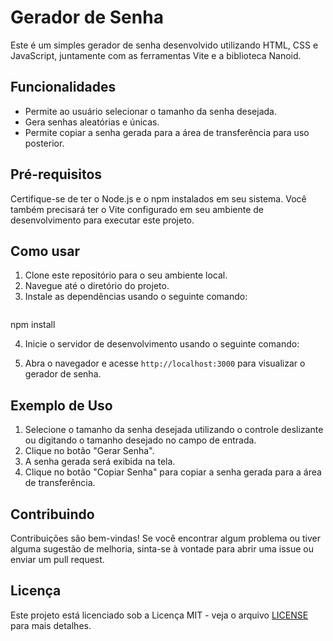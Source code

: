 # Gerador de Senha

Este é um simples gerador de senha desenvolvido utilizando HTML, CSS e JavaScript, juntamente com as ferramentas Vite e a biblioteca Nanoid.

## Funcionalidades

- Permite ao usuário selecionar o tamanho da senha desejada.
- Gera senhas aleatórias e únicas.
- Permite copiar a senha gerada para a área de transferência para uso posterior.

## Pré-requisitos

Certifique-se de ter o Node.js e o npm instalados em seu sistema. Você também precisará ter o Vite configurado em seu ambiente de desenvolvimento para executar este projeto.

## Como usar

1. Clone este repositório para o seu ambiente local.
2. Navegue até o diretório do projeto.
3. Instale as dependências usando o seguinte comando:
   ```shell
  npm install
  
4. Inicie o servidor de desenvolvimento usando o seguinte comando:

5. Abra o navegador e acesse `http://localhost:3000` para visualizar o gerador de senha.

## Exemplo de Uso

1. Selecione o tamanho da senha desejada utilizando o controle deslizante ou digitando o tamanho desejado no campo de entrada.
2. Clique no botão "Gerar Senha".
3. A senha gerada será exibida na tela.
4. Clique no botão "Copiar Senha" para copiar a senha gerada para a área de transferência.

## Contribuindo

Contribuições são bem-vindas! Se você encontrar algum problema ou tiver alguma sugestão de melhoria, sinta-se à vontade para abrir uma issue ou enviar um pull request.

## Licença

Este projeto está licenciado sob a Licença MIT - veja o arquivo [LICENSE](LICENSE) para mais detalhes.
